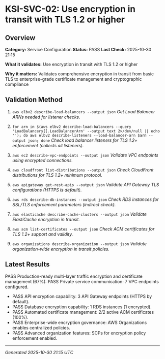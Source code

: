 # KSI-SVC-02: Use encryption in transit with TLS 1.2 or higher

## Overview

**Category:** Service Configuration
**Status:** PASS
**Last Check:** 2025-10-30 21:15

**What it validates:** Use encryption in transit with TLS 1.2 or higher

**Why it matters:** Validates comprehensive encryption in transit from basic TLS to enterprise-grade certificate management and cryptographic compliance

## Validation Method

1. `aws elbv2 describe-load-balancers --output json`
   *Get Load Balancer ARNs needed for listener checks.*

2. `for arn in $(aws elbv2 describe-load-balancers --query 'LoadBalancers[].LoadBalancerArn' --output text 2>/dev/null || echo ''); do aws elbv2 describe-listeners --load-balancer-arn $arn --output json; done`
   *Check load balancer listeners for TLS 1.2+ enforcement (collects all listeners).*

3. `aws ec2 describe-vpc-endpoints --output json`
   *Validate VPC endpoints using encrypted connections.*

4. `aws cloudfront list-distributions --output json`
   *Check CloudFront distributions for TLS 1.2+ minimum protocol.*

5. `aws apigateway get-rest-apis --output json`
   *Validate API Gateway TLS configurations (HTTPS is default).*

6. `aws rds describe-db-instances --output json`
   *Check RDS instances for SSL/TLS enforcement parameters (indirect check).*

7. `aws elasticache describe-cache-clusters --output json`
   *Validate ElastiCache encryption in transit.*

8. `aws acm list-certificates --output json`
   *Check ACM certificates for TLS 1.2+ support and validity.*

9. `aws organizations describe-organization --output json`
   *Validate organization-wide encryption in transit policies.*

## Latest Results

PASS Production-ready multi-layer traffic encryption and certificate management (67%): PASS Private service communication: 7 VPC endpoints configured.
- PASS API encryption capability: 3 API Gateway endpoints (HTTPS by default).
- PASS Database encryption capability: 1 RDS instances (1 encrypted).
- PASS Automated certificate management: 2/2 active ACM certificates (100%).
- PASS Enterprise-wide encryption governance: AWS Organizations enables centralized policies.
- PASS Advanced organization features: SCPs for encryption policy enforcement enabled.

---
*Generated 2025-10-30 21:15 UTC*